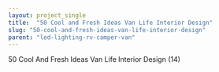 ```yaml
---
layout: project_single
title:  "50 Cool and Fresh Ideas Van Life Interior Design"
slug: "50-cool-and-fresh-ideas-van-life-interior-design"
parent: "led-lighting-rv-camper-van"
---
```

50 Cool And Fresh Ideas Van Life Interior Design (14)